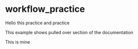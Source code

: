 # workflow_practice
Hello this practice and practice

This example shows pulled over section of the documentation

This is mine